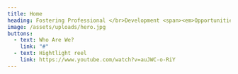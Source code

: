 ```yaml
---
title: Home
heading: Fostering Professional </br>Development <span><em>Opportunities</em></span>.
image: /assets/uploads/hero.jpg
buttons:
  - text: Who Are We?
    link: "#"
  - text: Hightlight reel
    link: https://www.youtube.com/watch?v=auJWC-o-RiY
---
```

